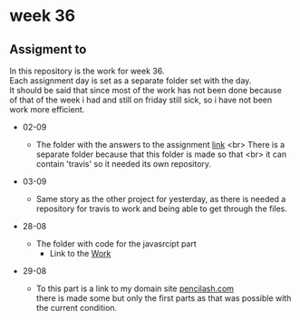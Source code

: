 # week 36

## Assigment to 

In this repository is the work for week 36. <br/>
Each assignment day is set as a separate folder set with the day. <br> 
It should be said that since most of the work has not been done because <br>
of that of the week i had and still on friday still sick, so i have not been <br>
work more efficient. 

- 02-09
  - The folder with the answers to the assignment [link]([https://pages.github.com/](https://github.com/bananahowl/wekk35/tree/master/27-08))
  <br> There is a separate folder because that this folder is made so that <br>
  it can contain 'travis' so it needed its own repository.
- 03-09
  - Same story as the other project for yesterday, as there is needed a <br>
  repository for travis to work and being able to get through the files.
- 28-08
  - The folder with code for the javasrcipt part
    - Link to the [ Work](<https://github.com/bananahowl/wekk35/tree/master/28-08/HttpProt/src/main>)
    
- 29-08
  - To this part is a link to my domain site [pencilash.com](<https://pencilash.com/>) <br />
  there is made some but only the first parts as that was possible with <br>
  the current condition. 

